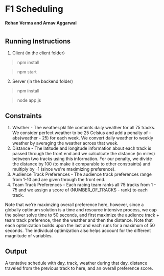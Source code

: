 # F1 Scheduling
#### Rohan Verma and Arnav Aggarwal

#

## Running Instructions
1. Client (in the client folder)
> npm install

> npm start

2. Server (in the backend folder)
>npm install

>node app.js

## Constraints
1. Weather - The weather.pkl file containts daily weather for all 75 tracks. We consider perfect weather to be 25 Celsius and add a penalty of -abs(weather - 25) for each week. We convert daily weather to weekly weather by averaging the weather across that week.
2. Distance - The latitude and longitude information about each track is passed through the front end and we calculcate the distance (in miles) between two tracks using this information. For our penalty, we divide the distance by 100 (to make it comparable to other constraints) and multiply by -1 (since we're maximizing preference).
3. Audience Track Preferences - The audience track preferences range from 1-10 and are given through the front end.
4. Team Track Preferences - Each racing team ranks all 75 tracks from 1 - 75 and we assign a score of (NUMBER_OF_TRACKS - rank) to each track.

Note that we're maximzing overall preference here, however, since a globally optimum solution is a time and resource intensive process, we cap the solver solve time to 50 seconds, and first maximize the audience track + team track preference, then the weather and then the distance. Note that each optimization builds upon the last and each runs for a maximum of 50 seconds. The individual optimization also helps account for the different magnitude of variables.

## Output
A tentative schedule with day, track, weather during that day, distance traveled from the previous track to here, and an overall preference score.
